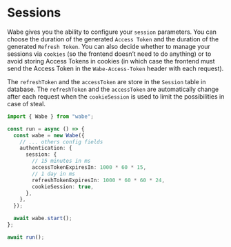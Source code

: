 # Sessions

Wabe gives you the ability to configure your `session` parameters. You can choose the duration of the generated `Access Token` and the duration of the generated `Refresh Token`. You can also decide whether to manage your sessions via `cookies` (so the frontend doesn’t need to do anything) or to avoid storing Access Tokens in cookies (in which case the frontend must send the Access Token in the `Wabe-Access-Token` header with each request).

The `refreshToken` and the `accessToken` are store in the `Session` table in database. The `refreshToken` and the `accessToken` are automatically change after each request when the `cookieSession` is used to limit the possibilities in case of steal.

```ts
import { Wabe } from "wabe";

const run = async () => {
  const wabe = new Wabe({
    // ... others config fields
    authentication: {
      session: {
        // 15 minutes in ms
        accessTokenExpiresIn: 1000 * 60 * 15,
        // 1 day in ms
        refreshTokenExpiresIn: 1000 * 60 * 60 * 24,
        cookieSession: true,
      },
    },
  });

  await wabe.start();
};

await run();
```
